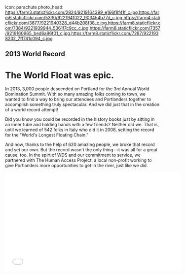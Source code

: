 icon: parachute
photo_head: https://farm3.staticflickr.com/2824/9219164399_e166f8f41f_c.jpg,https://farm6.staticflickr.com/5330/9221941022_903454b77d_c.jpg,https://farm4.staticflickr.com/3677/9221940328_d44b208f38_c.jpg,https://farm8.staticflickr.com/7384/9221939944_5361f7c9cc_c.jpg,https://farm8.staticflickr.com/7357/9219160965_bed6a86f01_c.jpg,https://farm8.staticflickr.com/7287/9221938232_7ff741c094_c.jpg

## 2013 World Record

# The World Float was epic.

<div class="zig-zags_blue"></div>

In 2013, 3,000 people descended on Portland for the 3rd Annual World Domination Summit. With so many amazing folks coming to town, we wanted to find a way to bring our attendees and Portlanders together to accomplish something truly spectacular. And we did just that in the creation of a world record attempt!

Did you know you could be recorded in the history books just by sitting in an inner tube and holding hands with a few friends? Neither did we. That is, until we learned of 542 folks in Italy who did it in 2008, setting the record for the "World's Longest Floating Chain."

And now, thanks to the help of 620 amazing people, we broke that record and set our own. But the record wasn't the only thing—it was all for a great cause, too. In the spirt of WDS and our commitment to service, we partnered with The Human Access Project, a local non-profit working to give Portlanders more opportunities to get in the river, just like we did.

<div class="line-canvas"></div>

<iframe src="//player.vimeo.com/video/69779353?byline=0&amp;portrait=0&amp;color=adbf27" width="570" height="321" frameborder="0" webkitallowfullscreen mozallowfullscreen allowfullscreen></iframe>
